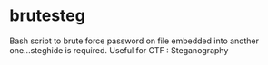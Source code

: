 # brutesteg
Bash script to brute force password on file embedded into another one...steghide is required. Useful for CTF : Steganography
